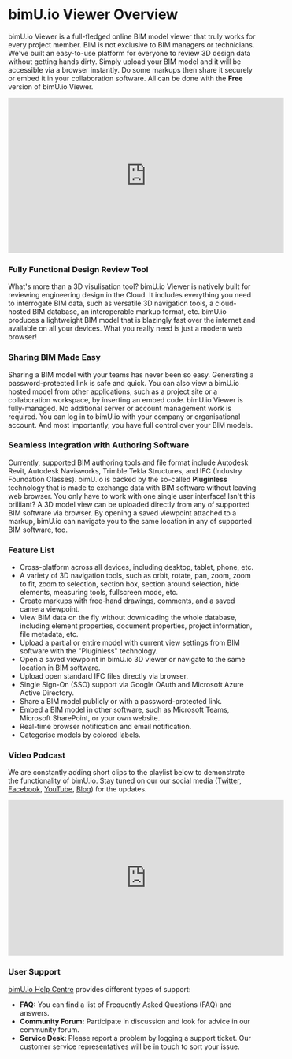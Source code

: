 # bimU.io Viewer Overview

bimU.io Viewer is a full-fledged online BIM model viewer that truly works for every project member. BIM is not exclusive to BIM managers or technicians. We've built an easy-to-use platform for everyone to review 3D design data without getting hands dirty. Simply upload your BIM model and it will be accessible via a browser instantly. Do some markups then share it securely or embed it in your collaboration software. All can be done with the **Free** version of bimU.io Viewer.

<iframe class="center" width="560" height="315" src="https://www.youtube.com/embed/NpEaa2P7qZI" frameborder="0" allow="accelerometer; autoplay; encrypted-media; gyroscope; picture-in-picture" allowfullscreen></iframe>

### Fully Functional Design Review Tool

What's more than a 3D visulisation tool? bimU.io Viewer is natively built for reviewing engineering design in the Cloud. It includes everything you need to interrogate BIM data, such as versatile 3D navigation tools, a cloud-hosted BIM database, an interoperable markup format, etc. bimU.io produces a lightweight BIM model that is blazingly fast over the internet and available on all your devices. What you really need is just a modern web browser!

### Sharing BIM Made Easy

Sharing a BIM model with your teams has never been so easy. Generating a password-protected link is safe and quick. You can also view a bimU.io hosted model from other applications, such as a project site or a collaboration workspace, by inserting an embed code. bimU.io Viewer is fully-managed. No additional server or account management work is required. You can log in to bimU.io with your company or organisational account. And most importantly, you have full control over your BIM models.

### Seamless Integration with Authoring Software

Currently, supported BIM authoring tools and file format include Autodesk Revit, Autodesk Navisworks, Trimble Tekla Structures, and IFC (Industry Foundation Classes). bimU.io is backed by the so-called **Pluginless** technology that is made to exchange data with BIM software without leaving web browser. You only have to work with one single user interface! Isn't this briliiant? A 3D model view can be uploaded directly from any of supported BIM software via browser. By opening a saved viewpoint attached to a markup, bimU.io can navigate you to the same location in any of supported BIM software, too.

### Feature List

- Cross-platform across all devices, including desktop, tablet, phone, etc.
- A variety of 3D navigation tools, such as orbit, rotate, pan, zoom, zoom to fit, zoom to selection, section box, section around selection, hide elements, measuring tools, fullscreen mode, etc.
- Create markups with free-hand drawings, comments, and a saved camera viewpoint.
- View BIM data on the fly without downloading the whole database, including element properties, document properties, project information, file metadata, etc.
- Upload a partial or entire model with current view settings from BIM software with the "Pluginless" technology.
- Open a saved viewpoint in bimU.io 3D viewer or navigate to the same location in BIM software.
- Upload open standard IFC files directly via browser.
- Single Sign-On (SSO) support via Google OAuth and Microsoft Azure Active Directory.
- Share a BIM model publicly or with a password-protected link.
- Embed a BIM model in other software, such as Microsoft Teams, Microsoft SharePoint, or your own website.
- Real-time browser notification and email notification.
- Categorise models by colored labels.

### Video Podcast

We are constantly adding short clips to the playlist below to demonstrate the functionality of bimU.io. Stay tuned on our our social media (<a href="#" target="_blank">Twitter</a>, <a href="#" target="_blank">Facebook</a>, <a href="#" target="_blank">YouTube</a>, <a href="#" target="_blank">Blog</a>) for the updates.

<iframe class="center" width="560" height="315" src="https://www.youtube.com/embed/NpEaa2P7qZI" frameborder="0" allow="accelerometer; autoplay; encrypted-media; gyroscope; picture-in-picture" allowfullscreen></iframe>

### User Support

<a href="https://support.bimu.io" target="_blank">bimU.io Help Centre</a> provides different types of support: 

- **FAQ:** You can find a list of Frequently Asked Questions (FAQ) and answers.
- **Community Forum:** Participate in discussion and look for advice in our community forum.
- **Service Desk:** Please report a problem by logging a support ticket. Our customer service representatives will be in touch to sort your issue.
